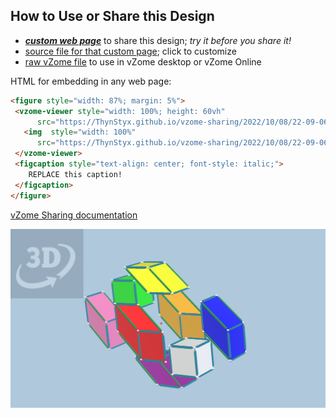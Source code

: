 
## How to Use or Share this Design

 - [***custom web page***][post] to share this design; *try it before you share it!*
 - [source file for that custom page][source]; click to customize
 - [raw vZome file][raw] to use in vZome desktop or vZome Online
 
 HTML for embedding in any web page:
 ```html
<figure style="width: 87%; margin: 5%">
  <vzome-viewer style="width: 100%; height: 60vh"
       src="https://ThynStyx.github.io/vzome-sharing/2022/10/08/22-09-06-Exploded-4D-cube-by-cube-Hypercube/Exploded-4D-cube-by-cube-Hypercube.vZome" >
    <img  style="width: 100%"
       src="https://ThynStyx.github.io/vzome-sharing/2022/10/08/22-09-06-Exploded-4D-cube-by-cube-Hypercube/Exploded-4D-cube-by-cube-Hypercube.png" >
  </vzome-viewer>
  <figcaption style="text-align: center; font-style: italic;">
     REPLACE this caption!
  </figcaption>
</figure>
 ```

[vZome Sharing documentation](https://vzome.github.io/vzome/sharing.html#how-it-works)

![Image](<Exploded-4D-cube-by-cube-Hypercube.png>)


[post]: <https://ThynStyx.github.io/vzome-sharing/2022/10/08/Exploded-4D-cube-by-cube-Hypercube-22-09-06.html>
[source]: <https://github.com/ThynStyx/vzome-sharing/edit/main/_posts/2022-10-08-Exploded-4D-cube-by-cube-Hypercube-22-09-06.md>
[raw]: <https://raw.githubusercontent.com/ThynStyx/vzome-sharing/main/2022/10/08/22-09-06-Exploded-4D-cube-by-cube-Hypercube/Exploded-4D-cube-by-cube-Hypercube.vZome>